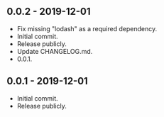 ## 0.0.2 - 2019-12-01
- Fix missing "lodash" as a required dependency.
- Initial commit.
- Release publicly.
- Update CHANGELOG.md.
- 0.0.1.

## 0.0.1 - 2019-12-01
- Initial commit.
- Release publicly.
